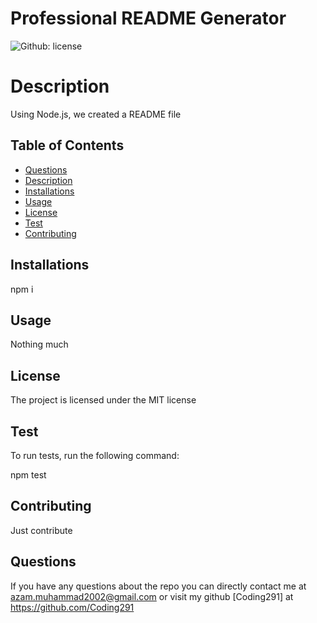 # Professional README Generator
   ![Github: license](https://img.shields.io/badge/License-MIT-yellow.svg)
# Description

Using Node.js, we created a README file

## Table of Contents 

* [Questions](#Questions)
* [Description](##Description)
* [Installations](##Installations)
* [Usage](#Usage)
* [License](##License)
* [Test](##Test)
* [Contributing](##Contributing)

## Installations

npm i

## Usage 

Nothing much

## License 

The project is licensed under the MIT license

## Test
To run tests, run the following command: 

npm test

## Contributing

Just contribute

## Questions 

If you have any questions about the repo you can directly contact me at azam.muhammad2002@gmail.com or visit my github [Coding291] at https://github.com/Coding291
   